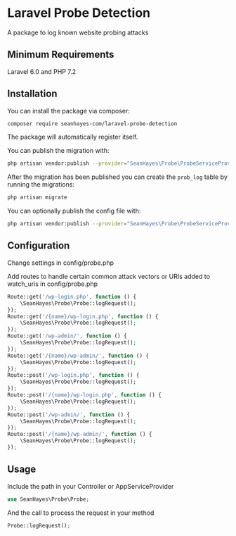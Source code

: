 # Laravel Probe Detection
A package to log known website probing attacks

## Minimum Requirements

Laravel 6.0 and PHP 7.2

## Installation

You can install the package via composer:

``` bash
composer require seanhayes-com/laravel-probe-detection
```

The package will automatically register itself.

You can publish the migration with:
```bash
php artisan vendor:publish --provider="SeanHayes\Probe\ProbeServiceProvider" --tag="migrations"
```

After the migration has been published you can create the `prob_log` table by running the migrations:

```bash
php artisan migrate
```

You can optionally publish the config file with:
```bash
php artisan vendor:publish --provider="SeanHayes\Probe\ProbeServiceProvider" --tag="config"
```

## Configuration

Change settings in config/probe.php

Add routes to handle certain common attack vectors or URIs added to watch_uris in config/probe.php

```php
Route::get('/wp-login.php', function () {
	\SeanHayes\Probe\Probe::logRequest();
});
Route::get('/{name}/wp-login.php', function () {
	\SeanHayes\Probe\Probe::logRequest();
});
Route::get('/wp-admin/', function () {
	\SeanHayes\Probe\Probe::logRequest();
});
Route::get('/{name}/wp-admin/', function () {
	\SeanHayes\Probe\Probe::logRequest();
});
Route::post('/wp-login.php', function () {
	\SeanHayes\Probe\Probe::logRequest();
});
Route::post('/{name}/wp-login.php', function () {
	\SeanHayes\Probe\Probe::logRequest();
});
Route::post('/wp-admin/', function () {
	\SeanHayes\Probe\Probe::logRequest();
});
Route::post('/{name}/wp-admin/', function () {
	\SeanHayes\Probe\Probe::logRequest();
});
```

## Usage
Include the path in your Controller or AppServiceProvider

```php
use SeanHayes\Probe\Probe;
```
And the call to process the request in your method

```php
Probe::logRequest();
```
